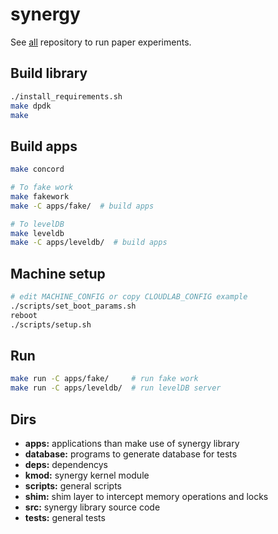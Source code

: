 
# synergy

See [all](https://github.com/Synergy-repo/all) repository to run paper experiments.

## Build library
```sh
./install_requirements.sh
make dpdk
make
```

## Build apps
```bash
make concord

# To fake work
make fakework
make -C apps/fake/  # build apps

# To levelDB
make leveldb
make -C apps/leveldb/  # build apps
```

## Machine setup
```sh
# edit MACHINE_CONFIG or copy CLOUDLAB_CONFIG example
./scripts/set_boot_params.sh
reboot
./scripts/setup.sh
```

## Run
```sh
make run -C apps/fake/     # run fake work
make run -C apps/leveldb/  # run levelDB server
```

## Dirs
* **apps:** applications than make use of synergy library
* **database:** programs to generate database for tests
* **deps:** dependencys
* **kmod:** synergy kernel module
* **scripts:** general scripts
* **shim:** shim layer to intercept memory operations and locks
* **src:** synergy library source code
* **tests:** general tests
